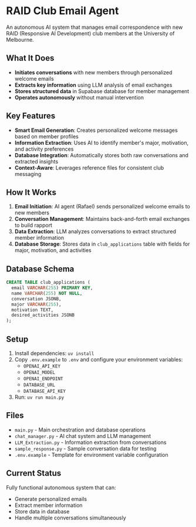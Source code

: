 # RAID Club Email Agent

An autonomous AI system that manages email correspondence with new RAID (Responsive AI Development) club members at the University of Melbourne.

## What It Does

- **Initiates conversations** with new members through personalized welcome emails
- **Extracts key information** using LLM analysis of email exchanges
- **Stores structured data** in Supabase database for member management
- **Operates autonomously** without manual intervention

## Key Features

- **Smart Email Generation**: Creates personalized welcome messages based on member profiles
- **Information Extraction**: Uses AI to identify member's major, motivation, and activity preferences
- **Database Integration**: Automatically stores both raw conversations and extracted insights
- **Context-Aware**: Leverages reference files for consistent club messaging

## How It Works

1. **Email Initiation**: AI agent (Rafael) sends personalized welcome emails to new members
2. **Conversation Management**: Maintains back-and-forth email exchanges to build rapport
3. **Data Extraction**: LLM analyzes conversations to extract structured member information
4. **Database Storage**: Stores data in `club_applications` table with fields for major, motivation, and activities

## Database Schema

```sql
CREATE TABLE club_applications (
  email VARCHAR(255) PRIMARY KEY,
  name VARCHAR(255) NOT NULL,
  conversation JSONB,
  major VARCHAR(255),
  motivation TEXT,
  desired_activities JSONB
);
```

## Setup

1. Install dependencies: `uv install`
2. Copy `.env.example` to `.env` and configure your environment variables:
   - `OPENAI_API_KEY`
   - `OPENAI_MODEL`
   - `OPENAI_ENDPOINT`
   - `DATABASE_URL`
   - `DATABASE_API_KEY`
3. Run: `uv run main.py`

## Files

- `main.py` - Main orchestration and database operations
- `chat_manager.py` - AI chat system and LLM management
- `LLM_Extraction.py` - Information extraction from conversations
- `sample_response.py` - Sample conversation data for testing
- `.env.example` - Template for environment variable configuration

## Current Status

Fully functional autonomous system that can:

- Generate personalized emails
- Extract member information
- Store data in database
- Handle multiple conversations simultaneously
